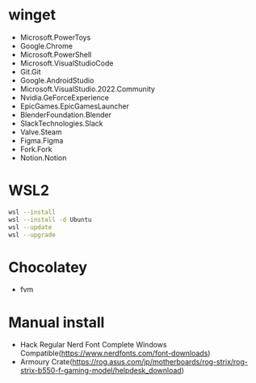 # winget

- Microsoft.PowerToys
- Google.Chrome
- Microsoft.PowerShell
- Microsoft.VisualStudioCode
- Git.Git
- Google.AndroidStudio
- Microsoft.VisualStudio.2022.Community
- Nvidia.GeForceExperience
- EpicGames.EpicGamesLauncher
- BlenderFoundation.Blender
- SlackTechnologies.Slack
- Valve.Steam
- Figma.Figma
- Fork.Fork
- Notion.Notion

# WSL2

```sh
wsl --install
wsl --install -d Ubuntu
wsl --update
wsl --upgrade
```

# Chocolatey

- fvm

# Manual install

- Hack Regular Nerd Font Complete Windows Compatible(https://www.nerdfonts.com/font-downloads)
- Armoury Crate(https://rog.asus.com/jp/motherboards/rog-strix/rog-strix-b550-f-gaming-model/helpdesk_download)